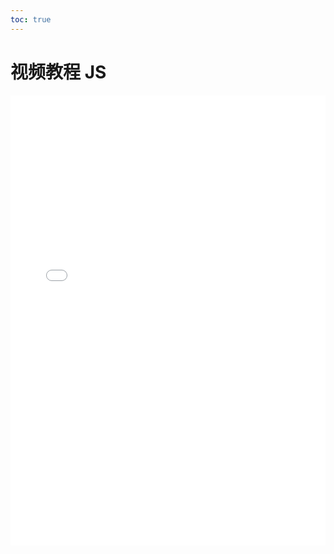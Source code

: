 ```yaml
---  
toc: true  
---  
```

# 视频教程 JS  
<iframe src="//player.bilibili.com/player.html?aid=839941272&bvid=BV1n54y1R7Hk&cid=246578500" scrolling="no" border="0" frameborder="no" framespacing="0"  allowfullscreen="true" width="100%" height="720px"> </iframe>